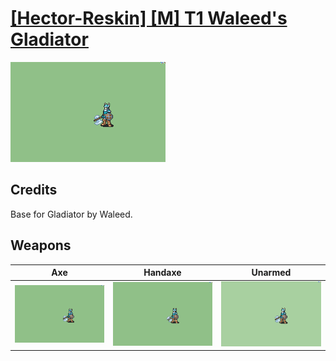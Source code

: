 # [\[Hector-Reskin\] \[M\] T1 Waleed's Gladiator](./)

<img src="./3.%20Axe/Axe_000.png" alt="[Hector-Reskin] [M] T1 Waleed's Gladiator standing" />

## Credits

Base for Gladiator by Waleed.

## Weapons


|Axe |Handaxe |Unarmed |
|  :---: | :---: | :---: |
| <img alt="Axe animation" src="./3.%20Axe/Axe.gif" /> | <img alt="Handaxe animation" src="./4.%20Handaxe/Handaxe.gif" /> | <img alt="Unarmed animation" src="./8.%20Unarmed/Unarmed.gif" /> |
